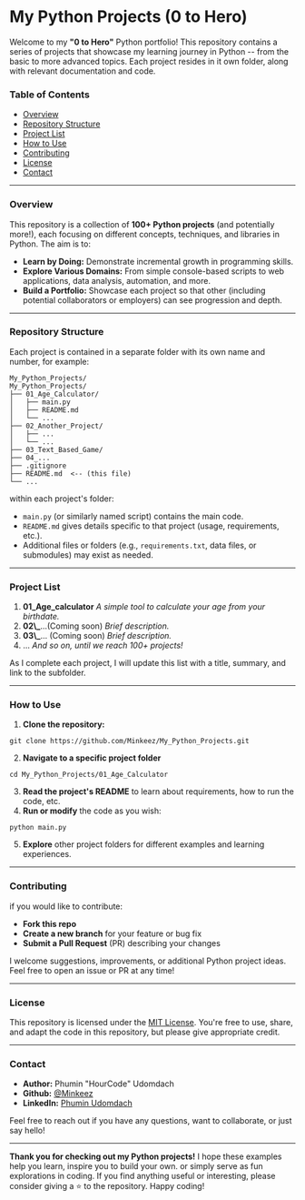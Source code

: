 # My Python Projects (0 to Hero)

Welcome to my **"0 to Hero"** Python portfolio! This repository contains a series of projects that showcase my learning journey in Python -- from the basic to more advanced topics. Each project resides in it own folder, along with relevant documentation and code.

### Table of Contents

- [Overview](#Overview)
- [Repository Structure](#Repository-Structure)
- [Project List](#Project-List)
- [How to Use](#How-to-Use)
- [Contributing](#Contributing)
- [License](#License)
- [Contact](#Contact)

---

### Overview

This repository is a collection of **100+ Python projects** (and potentially more!), each focusing on different concepts, techniques, and libraries in Python. The aim is to:

- **Learn by Doing:** Demonstrate incremental growth in programming skills.
- **Explore Various Domains:** From simple console-based scripts to web applications, data analysis, automation, and more.
- **Build a Portfolio:** Showcase each project so that other (including potential collaborators or employers) can see progression and depth.

---

### Repository Structure

Each project is contained in a separate folder with its own name and number, for example:

```
My_Python_Projects/
My_Python_Projects/
├── 01_Age_Calculator/
│   ├── main.py
│   ├── README.md
│   └── ...
├── 02_Another_Project/
│   ├── ...
│   └── ...
├── 03_Text_Based_Game/
├── 04_...
├── .gitignore
├── README.md  <-- (this file)
└── ...
```

within each project's folder:

- `main.py` (or similarly named script) contains the main code.
- `README.md` gives details specific to that project (usage, requirements, etc.).
- Additional files or folders (e.g., `requirements.txt`, data files, or submodules) may exist as needed.

---

### Project List

1. **01_Age_calculator**
   _A simple tool to calculate your age from your birthdate._
2. **02\\\_**...(Coming soon)
   _Brief description._
3. **03\\\_**... (Coming soon)
   _Brief description._
4. ...
   _And so on, until we reach 100+ projects!_

As I complete each project, I will update this list with a title, summary, and link to the subfolder.

---

### How to Use

1. **Clone the repository:**

```
git clone https://github.com/Minkeez/My_Python_Projects.git
```

2. **Navigate to a specific project folder**

```
cd My_Python_Projects/01_Age_Calculator
```

3. **Read the project's README** to learn about requirements, how to run the code, etc.
4. **Run or modify** the code as you wish:

```
python main.py
```

5. **Explore** other project folders for different examples and learning experiences.

---

### Contributing

if you would like to contribute:

- **Fork this repo**
- **Create a new branch** for your feature or bug fix
- **Submit a Pull Request** (PR) describing your changes

I welcome suggestions, improvements, or additional Python project ideas. Feel free to open an issue or PR at any time!

---

### License

This repository is licensed under the [MIT License](https://en.wikipedia.org/wiki/MIT_License). You're free to use, share, and adapt the code in this repository, but please give appropriate credit.

---

### Contact

- **Author:** Phumin "HourCode" Udomdach
- **Github:** [@Minkeez](https://github.com/Minkeez)
- **LinkedIn:** [Phumin Udomdach](https://www.linkedin.com/in/phumin-udomdach-23024527b/)

Feel free to reach out if you have any questions, want to collaborate, or just say hello!

---

**Thank you for checking out my Python projects!** I hope these examples help you learn, inspire you to build your own. or simply serve as fun explorations in coding. If you find anything useful or interesting, please consider giving a ⭐ to the repository. Happy coding!
